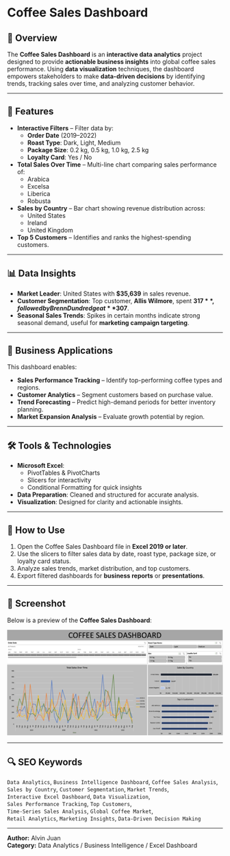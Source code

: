 # Coffee Sales Dashboard

## 📌 Overview
The **Coffee Sales Dashboard** is an **interactive data analytics** project designed to provide **actionable business insights** into global coffee sales performance. Using **data visualization** techniques, the dashboard empowers stakeholders to make **data-driven decisions** by identifying trends, tracking sales over time, and analyzing customer behavior.

---

## 🎯 Features
- **Interactive Filters** – Filter data by:
  - **Order Date** (2019–2022)
  - **Roast Type**: Dark, Light, Medium
  - **Package Size**: 0.2 kg, 0.5 kg, 1.0 kg, 2.5 kg
  - **Loyalty Card**: Yes / No
- **Total Sales Over Time** – Multi-line chart comparing sales performance of:
  - Arabica
  - Excelsa
  - Liberica
  - Robusta
- **Sales by Country** – Bar chart showing revenue distribution across:
  - United States
  - Ireland
  - United Kingdom
- **Top 5 Customers** – Identifies and ranks the highest-spending customers.

---

## 📊 Data Insights
- **Market Leader**: United States with **$35,639** in sales revenue.
- **Customer Segmentation**: Top customer, **Allis Wilmore**, spent **$317**, followed by Brenn Dundredge at **$307**.
- **Seasonal Sales Trends**: Spikes in certain months indicate strong seasonal demand, useful for **marketing campaign targeting**.

---

## 🏢 Business Applications
This dashboard enables:
- **Sales Performance Tracking** – Identify top-performing coffee types and regions.
- **Customer Analytics** – Segment customers based on purchase value.
- **Trend Forecasting** – Predict high-demand periods for better inventory planning.
- **Market Expansion Analysis** – Evaluate growth potential by region.

---

## 🛠 Tools & Technologies
- **Microsoft Excel**:
  - PivotTables & PivotCharts
  - Slicers for interactivity
  - Conditional Formatting for quick insights
- **Data Preparation**: Cleaned and structured for accurate analysis.
- **Visualization**: Designed for clarity and actionable insights.

---

## 🚀 How to Use
1. Open the Coffee Sales Dashboard file in **Excel 2019 or later**.
2. Use the slicers to filter sales data by date, roast type, package size, or loyalty card status.
3. Analyze sales trends, market distribution, and top customers.
4. Export filtered dashboards for **business reports** or **presentations**.

---

## 📸 Screenshot
Below is a preview of the **Coffee Sales Dashboard**:

![Coffee Sales Dashboard Screenshot](coffee-sales-dashboard.jpeg)

---

## 🔍 SEO Keywords
`Data Analytics`, `Business Intelligence Dashboard`, `Coffee Sales Analysis`,  
`Sales by Country`, `Customer Segmentation`, `Market Trends`,  
`Interactive Excel Dashboard`, `Data Visualization`,  
`Sales Performance Tracking`, `Top Customers`,  
`Time-Series Sales Analysis`, `Global Coffee Market`,  
`Retail Analytics`, `Marketing Insights`, `Data-Driven Decision Making`

---

**Author:** Alvin Juan  
**Category:** Data Analytics / Business Intelligence / Excel Dashboard

